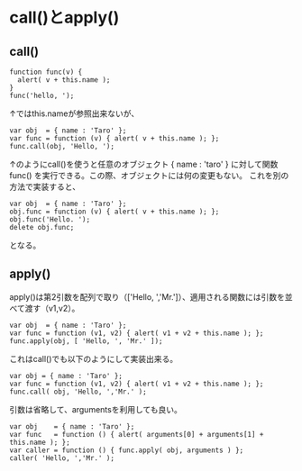 ﻿# call()とapply()

## call()

```clike
function func(v) {
  alert( v + this.name );
}
func('hello, ');
```

↑ではthis.nameが参照出来ないが、

```clike
var obj  = { name : 'Taro' };
var func = function (v) { alert( v + this.name ); };
func.call(obj, 'Hello, ');
```

↑のようにcall()を使うと任意のオブジェクト { name : 'taro' } に対して関数 func() を実行できる。この際、オブジェクトには何の変更もない。
これを別の方法で実装すると、

```clike
var obj  = { name : 'Taro' };
obj.func = function (v) { alert( v + this.name ); };
obj.func('Hello. ');
delete obj.func;
```

となる。

## apply()
apply()は第2引数を配列で取り（['Hello, ','Mr.']）、適用される関数には引数を並べて渡す（v1,v2）。

```clike
var obj  = { name : 'Taro' };
var func = function (v1, v2) { alert( v1 + v2 + this.name ); };
func.apply(obj, [ 'Hello, ', 'Mr.' ]);
```

これはcall()でも以下のようにして実装出来る。

```clike
var obj = { name : 'Taro' };
var func = function (v1, v2) { alert( v1 + v2 + this.name ); };
func.call( obj, 'Hello, ','Mr.' );
```

引数は省略して、argumentsを利用しても良い。

```clike
var obj    = { name : 'Taro' };
var func   = function () { alert( arguments[0] + arguments[1] + this.name ); };
var caller = function () { func.apply( obj, arguments ) };
caller( 'Hello, ','Mr.' );
```

